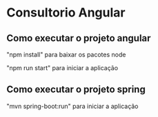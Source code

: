 # Consultorio Angular

## Como executar o projeto angular

"npm install" para baixar os pacotes node

"npm run start" para iniciar a aplicação




## Como executar o projeto spring

"mvn spring-boot:run" para iniciar a aplicação
